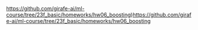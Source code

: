 https://github.com/girafe-ai/ml-course/tree/23f_basic/homeworks/hw06_boosting)https://github.com/girafe-ai/ml-course/tree/23f_basic/homeworks/hw06_boosting
